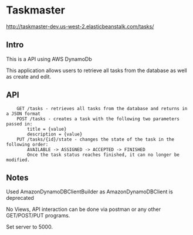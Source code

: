 # Taskmaster

http://taskmaster-dev.us-west-2.elasticbeanstalk.com/tasks/

## Intro

This is a API using AWS DynamoDb

This application allows users to retrieve all tasks from the database as well
as create and edit.

## API

        GET /tasks - retrieves all tasks from the database and returns in a JSON format
        POST /tasks - creates a task with the following two parameters passed in:
            title = {value}
            description = {value}
        PUT /tasks/{id}/state - changes the state of the task in the following order:
            AVAILABLE -> ASSIGNED -> ACCEPTED -> FINISHED
            Once the task status reaches finished, it can no longer be modified.
            
      
      
## Notes

Used AmazonDynamoDBClientBuilder as AmazonDynamoDBClient is deprecated

No Views, API interaction can be done via postman or any other GET/POST/PUT
programs.

Set server to 5000.
